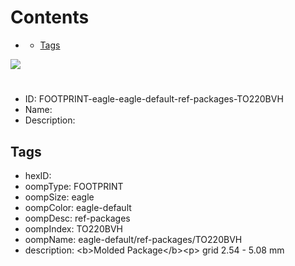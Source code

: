 



Contents
========

* [](#)
	* [Tags](#tags)
  
![][im]
# 

- ID: FOOTPRINT-eagle-eagle-default-ref-packages-TO220BVH
- Name: 
- Description: 

## Tags

- hexID: 
- oompType: FOOTPRINT
- oompSize: eagle
- oompColor: eagle-default
- oompDesc: ref-packages
- oompIndex: TO220BVH
- oompName: eagle-default/ref-packages/TO220BVH
- description: &lt;b&gt;Molded Package&lt;/b&gt;&lt;p&gt;&#xD;
grid 2.54 - 5.08 mm



[im]: image.png
